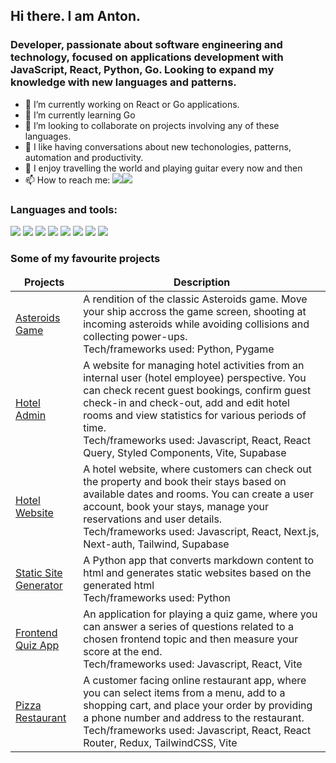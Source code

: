 ## Hi there. I am Anton. 

### Developer, passionate about software engineering and technology, focused on applications development with JavaScript, React, Python, Go. Looking to expand my knowledge with new languages and patterns.

- 🔭 I’m currently working on React or Go applications.
- 🌱 I’m currently learning Go
- 👯 I’m looking to collaborate on projects involving any of these languages.
- 💬 I like having conversations about new techonologies, patterns, automation and productivity.
- 🎸 I enjoy travelling the world and playing guitar every now and then
- 📫 How to reach me: <a href="https://linkedin.com/in/anton-vasilache" target="blank"><img src="https://img.icons8.com/color/35/000000/linkedin.png"/></a><a href="mailto:vasilacheanton91@gmail.com" target="blank"><img src="https://img.icons8.com/color/35/000000/gmail.png"/></a>

### Languages and tools:
<p>
<img src="https://img.icons8.com/color/35/000000/html-5--v1.png"/> 
<img src="https://img.icons8.com/color/35/000000/css3.png"/> 
<img src="https://img.icons8.com/color/35/000000/javascript--v1.png"/> 
<img src="https://img.icons8.com/color/35/react-native.png"/>
<img src="https://img.icons8.com/color/35/redux.png"/>
<img src="https://img.icons8.com/color/35/tailwind_css.png"/>
<img src="https://img.icons8.com/fluency/35/000000/visual-studio-code-2019.png"/>
<img src="https://img.icons8.com/color/35/000000/github.png"/>    
</p>

### Some of my favourite projects  

<table>
  <thead align="center">
    <tr border: none;>
      <td><b>Projects</b></td>
      <td><b>Description</b></td>
    </tr>
  </thead>
  <tbody> 
    <tr>
      <td>
        <a href="https://github.com/Antonvasilache/asteroids-game" target="_blank">Asteroids Game</a>
      </td>
      <td>A rendition of the classic Asteroids game. Move your ship accross the game screen, shooting at incoming asteroids while avoiding collisions and collecting power-ups.<br> Tech/frameworks used: 
Python,
Pygame
</br></td>
    </tr> 
      <tr>
      <td>
        <a href="https://hotel-admin-av.vercel.app" target="_blank">Hotel Admin</a>
      </td>
      <td>A website for managing hotel activities from an internal user (hotel employee) perspective. You can check recent guest bookings, confirm guest check-in and check-out, add and edit hotel rooms and view statistics for various periods of time.<br> Tech/frameworks used: 
Javascript,
React,
React Query,
Styled Components,
Vite,
Supabase </br></td>
    </tr>    
    <tr>
      <td>
        <a href="https://hotel-website-demo-ten.vercel.app/" target="_blank">Hotel Website</a>
      </td>
      <td>A hotel website, where customers can check out the property and book their stays based on available dates and rooms. You can create a user account, book your stays, manage your reservations and user details.<br> Tech/frameworks used: 
Javascript,
React,
Next.js,
Next-auth,
Tailwind,
Supabase </br></td>
    </tr> 
      <tr>
      <td>
        <a href="https://github.com/Antonvasilache/static-site-generator/tree/main" target="_blank">Static Site Generator</a>
      </td>
      <td>A Python app that converts markdown content to html and generates static websites based on the generated html<br> Tech/frameworks used: 
Python </br></td>
    </tr>    
  <tr>
      <td>
        <a href="https://frontend-quiz-app-av.netlify.app/" target="_blank">Frontend Quiz App</a>
      </td>
      <td>An application for playing a quiz game, where you can answer a series of questions related to a chosen frontend topic and then measure your score at the end.<br> Tech/frameworks used: 
Javascript,
React,
Vite </br></td>
    </tr>
  </tr>
    <tr>
      <td>
        <a href="https://pizza-restaurant-app-av.netlify.app/" target="_blank">Pizza Restaurant</a>
      </td>
      <td>A customer facing online restaurant app, where you can select items from a menu, add to a shopping cart, and place your order by providing a phone number and address to the restaurant.<br> Tech/frameworks used: 
Javascript,
React,
React Router,
Redux,
TailwindCSS,
Vite </br></td>
    </tr>
  </tr>  
  </tbody>
</table>

